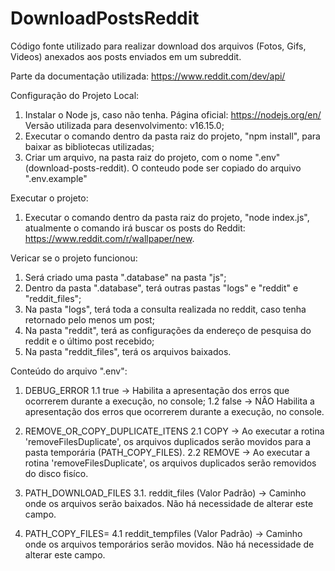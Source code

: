 # DownloadPostsReddit
Código fonte utilizado para realizar download dos arquivos (Fotos, Gifs, Videos) anexados aos posts enviados em um subreddit.

Parte da documentação utilizada: https://www.reddit.com/dev/api/

Configuração do Projeto Local:
  1. Instalar o Node js, caso não tenha. Página oficial: https://nodejs.org/en/ Versão utilizada para desenvolvimento: v16.15.0;
  2. Executar o comando dentro da pasta raiz do projeto, "npm install", para baixar as bibliotecas utilizadas;
  3. Criar um arquivo, na pasta raiz do projeto, com o nome ".env" (download-posts-reddit). O conteudo pode ser copiado do arquivo ".env.example"

Executar o projeto:
  1. Executar o comando dentro da pasta raiz do projeto, "node index.js", atualmente o comando irá buscar os posts do Reddit: https://www.reddit.com/r/wallpaper/new.

Vericar se o projeto funcionou:
  1. Será criado uma pasta ".database" na pasta "js";
  2. Dentro da pasta ".database", terá outras pastas "logs" e "reddit" e "reddit_files";
  3. Na pasta "logs", terá toda a consulta realizada no reddit, caso tenha retornado pelo menos um post;
  4. Na pasta "reddit", terá as configurações da endereço de pesquisa do reddit e o último post recebido;
  5. Na pasta "reddit_files", terá os arquivos baixados.

Conteúdo do arquivo ".env":
  1. DEBUG_ERROR
  1.1 true -> Habilita a apresentação dos erros que ocorrerem durante a execução, no console;
  1.2 false -> NÂO Habilita a apresentação dos erros que ocorrerem durante a execução, no console.
    
  2. REMOVE_OR_COPY_DUPLICATE_ITENS
    2.1 COPY -> Ao executar a rotina 'removeFilesDuplicate', os arquivos duplicados serão movidos para a pasta temporária (PATH_COPY_FILES).
    2.2 REMOVE -> Ao executar a rotina 'removeFilesDuplicate', os arquivos duplicados serão removidos do disco fisíco.
    
  3. PATH_DOWNLOAD_FILES
    3.1. reddit_files (Valor Padrão) -> Caminho onde os arquivos serão baixados. Não há necessidade de alterar este campo.
  
  4. PATH_COPY_FILES=
    4.1 reddit_tempfiles (Valor Padrão) -> Caminho onde os arquivos temporários serão movidos. Não há necessidade de alterar este campo.
